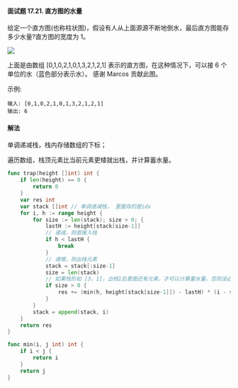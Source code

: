 #### 面试题 17.21. 直方图的水量

给定一个直方图(也称柱状图)，假设有人从上面源源不断地倒水，最后直方图能存多少水量?直方图的宽度为 1。

![](https://assets.leetcode-cn.com/aliyun-lc-upload/uploads/2018/10/22/rainwatertrap.png)

上面是由数组 [0,1,0,2,1,0,1,3,2,1,2,1] 表示的直方图，在这种情况下，可以接 6 个单位的水（蓝色部分表示水）。 感谢 Marcos 贡献此图。

示例:
```
输入: [0,1,0,2,1,0,1,3,2,1,2,1]
输出: 6
```

#### 解法
单调递减栈，栈内存储数组的下标；

遍历数组，栈顶元素比当前元素更矮就出栈，并计算蓄水量。

```go
func trap(height []int) int {
	if len(height) == 0 {
		return 0
	}
	var res int
	var stack []int // 单调递减栈， 里面存的是idx
	for i, h := range height {
		for size := len(stack); size > 0; {
			lastH := height[stack[size-1]]
			// 递减，则直接入栈
			if h < lastH {
				break
			}
			// 递增，则出栈元素
			stack = stack[:size-1]
			size = len(stack)
			// 如果栈形如 [3，1]，出栈1后里面还有元素，才可以计算蓄水量，否则没必要计算
			if size > 0 {
				res += (min(h, height[stack[size-1]]) - lastH) * (i - stack[size-1] - 1)
			}
		}
		stack = append(stack, i)
	}
	return res
}

func min(i, j int) int {
	if i < j {
		return i
	}
	return j
}
```